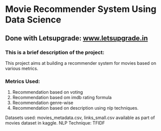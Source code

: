 # Movie Recommender System Using Data Science

## Done with Letsupgrade: www.letsupgrade.in

### This is a brief description of the project:

This project aims at building a recommender system for movies based on various metrics.

### Metrics Used:
1. Recommendation based on voting
2. Recommendation based om imdb rating formula
3. Recommendation genre-wise
4. Recommendation based on description using nlp techniques.

Datasets used: movies_metadata.csv, links_small.csv available as part of movies dataset in kaggle.
NLP Technique: TFIDF